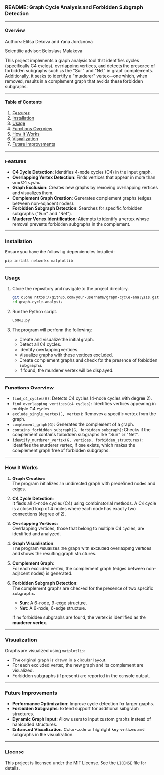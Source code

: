 ### README: Graph Cycle Analysis and Forbidden Subgraph Detection

---

#### **Overview**

Authors: Elitsa Dekova and Yana Jordanova 


Scientific advisor: Beloslava Malakova

This project implements a graph analysis tool that identifies cycles (specifically C4 cycles), overlapping vertices, and detects the presence of forbidden subgraphs such as the "Sun" and "Net" in graph complements. Additionally, it seeks to identify a "murderer" vertex—one which, when removed, results in a complement graph that avoids these forbidden subgraphs.

---

#### **Table of Contents**
1. [Features](#features)
2. [Installation](#installation)
3. [Usage](#usage)
4. [Functions Overview](#functions-overview)
5. [How It Works](#how-it-works)
6. [Visualization](#visualization)
7. [Future Improvements](#future-improvements)

---

### **Features**

- **C4 Cycle Detection**: Identifies 4-node cycles (C4) in the input graph.
- **Overlapping Vertex Detection**: Finds vertices that appear in more than one C4 cycle.
- **Graph Exclusion**: Creates new graphs by removing overlapping vertices and visualizes them.
- **Complement Graph Creation**: Generates complement graphs (edges between non-adjacent nodes).
- **Forbidden Subgraph Detection**: Searches for specific forbidden subgraphs ("Sun" and "Net").
- **Murderer Vertex Identification**: Attempts to identify a vertex whose removal prevents forbidden subgraphs in the complement.

---

### **Installation**

Ensure you have the following dependencies installed:

```bash
pip install networkx matplotlib
```
---

### **Usage**

1. Clone the repository and navigate to the project directory.

    ```bash
    git clone https://github.com/your-username/graph-cycle-analysis.git
    cd graph-cycle-analysis
    ```

2. Run the Python script.

    ```bash
    Code1.py
    ```

3. The program will perform the following:
   - Create and visualize the initial graph.
   - Detect all C4 cycles.
   - Identify overlapping vertices.
   - Visualize graphs with these vertices excluded.
   - Create complement graphs and check for the presence of forbidden subgraphs.
   - If found, the murderer vertex will be displayed.

---

### **Functions Overview**

- `find_c4_cycles(G)`: Detects C4 cycles (4-node cycles with degree 2).
- `find_overlapping_vertices(c4_cycles)`: Identifies vertices appearing in multiple C4 cycles.
- `exclude_single_vertex(G, vertex)`: Removes a specific vertex from the graph.
- `complement_graph(G)`: Generates the complement of a graph.
- `contains_forbidden_subgraph(G, forbidden_subgraph)`: Checks if the complement contains forbidden subgraphs like "Sun" or "Net".
- `identify_murderer_vertex(G, vertices, forbidden_structures)`: Identifies the murderer vertex, if one exists, which makes the complement graph free of forbidden subgraphs.

---

### **How It Works**

1. **Graph Creation**:  
   The program initializes an undirected graph with predefined nodes and edges.

2. **C4 Cycle Detection**:  
   It finds all 4-node cycles (C4) using combinatorial methods. A C4 cycle is a closed loop of 4 nodes where each node has exactly two connections (degree of 2).

3. **Overlapping Vertices**:  
   Overlapping vertices, those that belong to multiple C4 cycles, are identified and analyzed.

4. **Graph Visualization**:  
   The program visualizes the graph with excluded overlapping vertices and shows the resulting graph structures.

5. **Complement Graph**:  
   For each excluded vertex, the complement graph (edges between non-adjacent nodes) is generated.

6. **Forbidden Subgraph Detection**:  
   The complement graphs are checked for the presence of two specific subgraphs:
   - **Sun**: A 6-node, 9-edge structure.
   - **Net**: A 6-node, 6-edge structure.
   
   If no forbidden subgraphs are found, the vertex is identified as the **murderer vertex**.

---

### **Visualization**

Graphs are visualized using `matplotlib`:
- The original graph is drawn in a circular layout.
- For each excluded vertex, the new graph and its complement are visualized.
- Forbidden subgraphs (if present) are reported in the console output.

---

### **Future Improvements**

- **Performance Optimization**: Improve cycle detection for larger graphs.
- **Forbidden Subgraphs**: Extend support for additional subgraph structures.
- **Dynamic Graph Input**: Allow users to input custom graphs instead of hardcoded structures.
- **Enhanced Visualization**: Color-code or highlight key vertices and subgraphs in the visualization.

---

### **License**

This project is licensed under the MIT License. See the `LICENSE` file for details.

